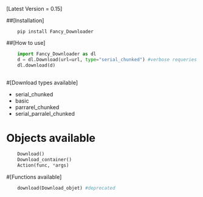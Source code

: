 [Latest Version = 0.15]

##[Installation]

```shell
	pip install Fancy_Downloader
```

##[How to use]

```python
	import Fancy_Downloader as dl
	d = dl.Download(url=url, type="serial_chunked") #verbose requeries the Fancy_Progressbar lib
	dl.download(d)
	
```
#[Download types available]

* serial_chunked
* basic
* parrarel_chunked
* serial_parralel_chunked

# Objects available

```python
	Download()
	Download_container()
	Action(func, *args)

```
#[Functions available]
```python
	download(Download_objet) #deprecated

```

